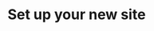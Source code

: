 ---
layout: page
title: "Set up your new site"  # Escape quotes
slug: set-up-your-new-site
category: General
coverImage: "/images/3250616.webp"
---
